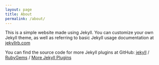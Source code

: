 ```yaml
---
layout: page
title: About
permalink: /about/
---
```


This is a simple website made using Jekyll. You can customize your own Jekyll theme, as well as referring to basic Jekyll usage documentation at [jekyllrb.com](https://jekyllrb.com/)

You can find the source code for more Jekyll plugins at GitHub:
[jekyll][jekyll-organization] /
[RubyGems](https://rubygems.org/) /
[More Jekyll Plugins](https://github.com/topics/jekyll-plugin)


[jekyll-organization]: https://github.com/jekyll